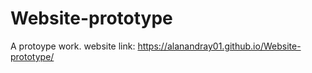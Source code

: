 # Website-prototype
A protoype work.
website link: https://alanandray01.github.io/Website-prototype/
